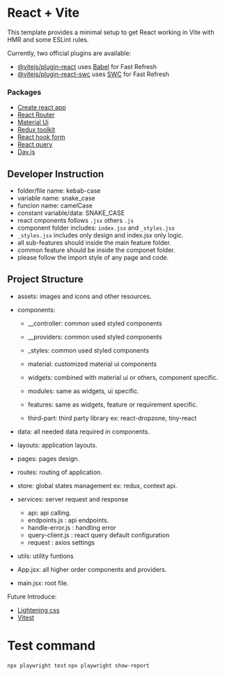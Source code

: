 # React + Vite

This template provides a minimal setup to get React working in Vite with HMR and some ESLint rules.

Currently, two official plugins are available:

- [@vitejs/plugin-react](https://github.com/vitejs/vite-plugin-react/blob/main/packages/plugin-react/README.md) uses [Babel](https://babeljs.io/) for Fast Refresh
- [@vitejs/plugin-react-swc](https://github.com/vitejs/vite-plugin-react-swc) uses [SWC](https://swc.rs/) for Fast Refresh

### Packages

- [Create react app](https://github.com/facebook/create-react-app)
- [React Router](https://reactrouter.com/)
- [Material Ui](https://mui.com/material-ui/)
- [Redux toolkit](https://redux-toolkit.js.org/)
- [React hook form](https://react-hook-form.com/)
- [React query](https://tanstack.com/query/v3/)
- [Day.js](https://www.npmjs.com/package/dayjs)

## Developer Instruction

- folder/file name: kebab-case
- variable name: snake_case
- funcion name: camelCase
- constant variable/data: SNAKE_CASE
- react cmponents follows `.jsx` others `.js`
- component folder includes: `index.jsx` and `_styles.jsx`
- `_styles.jsx` includes only design and index.jsx only logic.
- all sub-features should inside the main feature folder.
- common feature should be inside the componet folder.
- please follow the import style of any page and code.

## Project Structure

- assets: images and icons and other resources.
- components:

  - \_\_controller: common used styled components
  - \_\_providers: common used styled components

  - \_styles: common used styled components
  - material: customized material ui components
  - widgets: combined with material ui or others, component specific.
  - modules: same as widgets, ui specific.
  - features: same as widgets, feature or requirement specific.
  - third-part: third party library ex: react-dropzone, tiny-react

- data: all needed data required in components.
- layouts: application layouts.
- pages: pages design.
- routes: routing of application.
- store: global states management ex: redux, context api.
- services: server request and response
  - api: api calling.
  - endpoints.js : api endpoints.
  - handle-error.js : handling error
  - query-client.js : react query default configuration
  - request : axios settings
- utils: utility funtions

- App.jsx: all higher order components and providers.
- main.jsx: root file.

Future Introduce:

- [Lightening css](https://lightningcss.dev/css-modules.html)
- [Vitest](https://vitest.dev/)

# Test command

`npx playwright test`
`npx playwright show-report`
